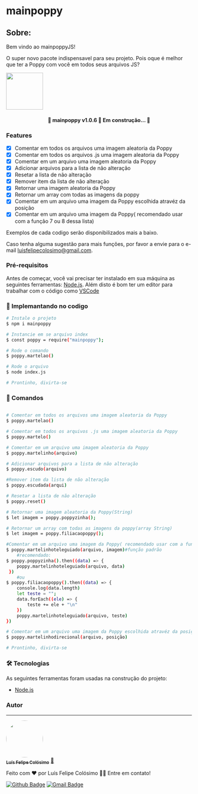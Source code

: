 # mainpoppy


## Sobre:
<p align="center">

Bem vindo ao mainpoppyJS!

O super novo pacote indispensavel para seu projeto.
Pois oque é melhor que ter a Poppy com você em todos seus arquivos JS?
</p>

 <img src="https://img.shields.io/static/v1?label=npm&message=1.0.5&color=red" width="100px;" alt=""/>


<h4 align="center"> 
	🚧  mainpoppy v1.0.6 🔨 Em construção...  🚧
</h4>


### Features

- [x] Comentar em todos os arquivos uma imagem aleatoria da Poppy
- [x] Comentar em todos os arquivos .js uma imagem aleatoria da Poppy
- [x] Comentar em um arquivo uma imagem aleatoria da Poppy
- [x] Adicionar arquivos para a lista de não alteração
- [x] Resetar a lista de não alteração
- [x] Remover item da lista de não alteração
- [x] Retornar uma imagem aleatoria da Poppy
- [x] Retornar um array com todas as imagens da poppy
- [x] Comentar em um arquivo uma imagem da Poppy escolhida atravéz da posição
- [x] Comentar em um arquivo uma imagem da Poppy( recomendado usar com a função 7 ou 8 dessa lista)

Exemplos de cada codigo serão disponibilizados mais a baixo.

Caso tenha alguma sugestão para mais funções, por favor a envie para o e-mail luisfelipecolosimo@gmail.com.

### Pré-requisitos

Antes de começar, você vai precisar ter instalado em sua máquina as seguintes ferramentas:
[Node.js](https://nodejs.org/). 
Além disto é bom ter um editor para trabalhar com o código como [VSCode](https://code.visualstudio.com/)

### 🎲 Implemantando no codigo

```bash
# Instale o projeto
$ npm i mainpoppy

# Instancie em se arquivo index
$ const poppy = require("mainpoppy");

# Rode o comando
$ poppy.martelao()

# Rode o arquivo
$ node index.js

# Prontinho, divirta-se
```


### 🎲 Comandos

```bash

# Comentar em todos os arquivos uma imagem aleatoria da Poppy
$ poppy.martelao()

# Comentar em todos os arquivos .js uma imagem aleatoria da Poppy
$ poppy.martelo()

# Comentar em um arquivo uma imagem aleatoria da Poppy
$ poppy.martelinho(arquivo)

# Adicionar arquivos para a lista de não alteração
$ poppy.escudo(arquivo)

#Remover item da lista de não alteração
$ poppy.escudada(arqui)

# Resetar a lista de não alteração
$ poppy.reset()

# Retornar uma imagem aleatoria da Poppy(String)
$ let imagem = poppy.poppyzinha();

# Retornar um array com todas as imagens da poppy(array String)
$ let imagem = poppy.filiacaopoppy();

#Comentar em um arquivo uma imagem da Poppy( recomendado usar com a função 7 ou 8 dessa lista)
$ poppy.martelinhoteleguiado(arquivo, imagem)#função padrão
	#recomendado:
$ poppy.poppyzinha().then((data) => {
	poppy.martelinhoteleguiado(arquivo, data)
 })
	#ou
$ poppy.filiacaopoppy().then((data) => {
    console.log(data.length)
    let teste = "";
    data.forEach((ele) => {
        teste += ele + "\n"
    })
    poppy.martelinhoteleguiado(arquivo, teste)
})

# Comentar em um arquivo uma imagem da Poppy escolhida atravéz da posição(caso passe um valor fora, a imagem sera escolhida de forma aleatoria)
$ poppy.martelinhodirecional(arquivo, posição)

# Prontinho, divirta-se
```


### 🛠 Tecnologias

As seguintes ferramentas foram usadas na construção do projeto:

- [Node.js](https://nodejs.org/en/)



### Autor
---

<a href="https://luisfelipecolosimo.com.br">
 <img style="border-radius: 50%;" src="https://luisfelipecolosimo.com.br/assets/images/profile.png" width="100px;" alt=""/>
 <br />
 <sub><b>Luís Felipe Colósimo</b></sub></a> <a href="https://luisfelipecolosimo.com.br" title="Rocketseat">🚀</a>


Feito com ❤️ por Luís Felipe Colósimo 👋🏽 Entre em contato!

[![Github Badge](https://img.shields.io/badge/-bysla-1ca0f1?style=flat-square&labelColor=1ca0f1&logo=github&logoColor=white&link=https://github.com/bysla)](https://github.com/bysla) 
[![Gmail Badge](https://img.shields.io/badge/-luisfelipecolosimo@gmail.com-c14438?style=flat-square&logo=Gmail&logoColor=white&link=mailto:luisfelipecolosimoo@gmail.com)](mailto:luisfelipecolosimo@gmail.com)

